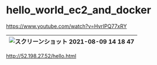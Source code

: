 # hello_world_ec2_and_docker

https://www.youtube.com/watch?v=HvrIPQ77xRY

|![スクリーンショット 2021-08-09 14 18 47](https://user-images.githubusercontent.com/45095615/128663113-8321ff85-47f2-44b7-ac9b-791d14eda88a.png)|
|:--|

http://52.198.27.52/hello.html
